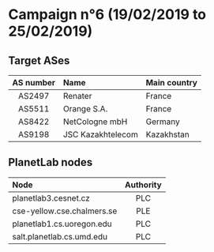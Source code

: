# Campaign n°6 (19/02/2019 to 25/02/2019)

## Target ASes

|  AS number  |  Name                                  |  Main country  |
| :---------: | :------------------------------------- | :------------- |
| AS2497      | Renater                                | France         |
| AS5511      | Orange S.A.                            | France         |
| AS8422      | NetCologne mbH                         | Germany        |
| AS9198      | JSC Kazakhtelecom                      | Kazakhstan     |

## PlanetLab nodes

|  Node                                      |  Authority  |
| :----------------------------------------- | :---------: |
| planetlab3.cesnet.cz                       | PLC         |
| cse-yellow.cse.chalmers.se                 | PLE         |
| planetlab1.cs.uoregon.edu                  | PLC         |
| salt.planetlab.cs.umd.edu                  | PLC         |
